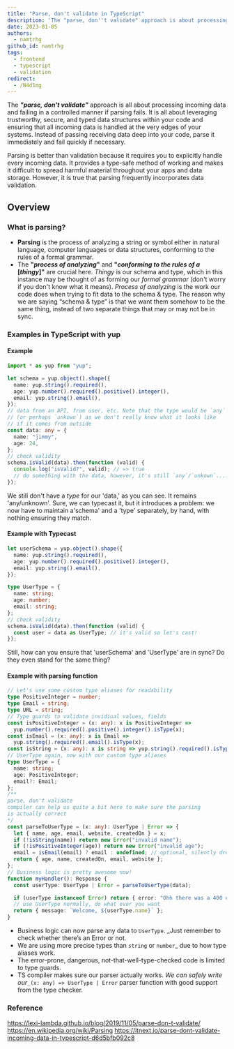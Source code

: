 ```yaml
---
title: "Parse, don't validate in TypeScript"
description: 'The "parse, don''t validate" approach is about processing incoming data and failing in a controlled manner if parsing fails.'
date: 2023-01-05
authors:
  - namtrhg
github_id: namtrhg
tags:
  - frontend
  - typescript
  - validation
redirect:
  - /N4d1mg
---
```


The _**"parse, don't validate"**_ approach is all about processing incoming data and failing in a controlled manner if parsing fails. It is all about leveraging trustworthy, secure, and typed data structures within your code and ensuring that all incoming data is handled at the very edges of your systems. Instead of passing receiving data deep into your code, parse it immediately and fail quickly if necessary.

Parsing is better than validation because it requires you to explicitly handle every incoming data. It provides a type-safe method of working and makes it difficult to spread harmful material throughout your apps and data storage. However, it is true that parsing frequently incorporates data validation.

## Overview

### What is parsing?

- **Parsing** is the process of analyzing a string or symbol either in natural language, computer languages or data structures, conforming to the rules of a formal grammar.
- The **"_process of analyzing_"** and **"_conforming to the rules of a_ [_thingy_]"** are crucial here. _Thingy_ is our schema and type, which in this instance may be thought of as forming our _formal grammar_ (don't worry if you don't know what it means). _Process of analyzing_ is the work our code does when trying to fit data to the schema & type. The reason why we are saying “schema & type” is that we want them somehow to be the same thing, instead of two separate things that may or may not be in sync.

### Examples in TypeScript with yup

#### Example

```ts
import * as yup from "yup";

let schema = yup.object().shape({
  name: yup.string().required(),
  age: yup.number().required().positive().integer(),
  email: yup.string().email(),
});
// data from an API, from user, etc. Note that the type would be `any`
// (or perhaps `unkown`) as we don't really know what it looks like
// if it comes from outside
const data: any = {
  name: "jimmy",
  age: 24,
};
// check validity
schema.isValid(data).then(function (valid) {
  console.log("isValid?", valid); // => true
  // do something with the data, however, it's still `any`/`unkown`....
});
```

We still don't have a _type_ for our 'data,' as you can see. It remains 'any/unknown'. Sure, we can typecast it, but it introduces a problem: we now have to maintain a'schema' and a 'type' separately, by hand, with nothing ensuring they match.

#### Example with Typecast

```ts
let userSchema = yup.object().shape({
  name: yup.string().required(),
  age: yup.number().required().positive().integer(),
  email: yup.string().email(),
});

type UserType = {
  name: string;
  age: number;
  email: string;
};
// check validity
schema.isValid(data).then(function (valid) {
  const user = data as UserType; // it's valid so let's cast!
});
```

Still, how can you ensure that 'userSchema' and 'UserType' are in sync? Do they even stand for the same thing?

#### Example with parsing function

```ts
// Let's use some custom type aliases for readability
type PositiveInteger = number;
type Email = string;
type URL = string;
// Type guards to validate invidiual values, fields
const isPositiveInteger = (x: any): x is PositiveInteger =>
  yup.number().required().positive().integer().isType(x);
const isEmail = (x: any): x is Email =>
  yup.string().required().email().isType(x);
const isString = (x: any): x is string => yup.string().required().isType(x);
// UserType again, now with our custom type aliases
type UserType = {
  name: string;
  age: PositiveInteger;
  email?: Email;
};
/**
parse, don't validate
compiler can help us quite a bit here to make sure the parsing
is actually correct
*/
const parseToUserType = (x: any): UserType | Error => {
  let { name, age, email, website, createdOn } = x;
  if (!isString(name)) return new Error("invalid name");
  if (!isPositiveInteger(age)) return new Error("invalid age");
  email = isEmail(email) ? email : undefined; // optional, silently drop invalid values
  return { age, name, createdOn, email, website };
};
// Business logic is pretty awesome now!
function myHandler(): Response {
  const userType: UserType | Error = parseToUserType(data);

  if (userType instanceof Error) return { error: "Ohh there was a 400 error" };
  // use UserType normally, do what ever you want
  return { message: `Welcome, ${userType.name}` };
}
```

- Business logic can now parse any data to `UserType`. \_Just remember to check whether there’s an Error or not.
- We are using more precise types than `string` or `number`\_ due to how type aliases work.
- The error-prone, dangerous, not-that-well-type-checked code is limited to type guards.
- TS compiler makes sure our parser actually works. _We can safely write our_`_(x: any) => UserType | Error` parser function with good support from the type checker.

### Reference

https://lexi-lambda.github.io/blog/2019/11/05/parse-don-t-validate/ https://en.wikipedia.org/wiki/Parsing https://itnext.io/parse-dont-validate-incoming-data-in-typescript-d6d5bfb092c8
